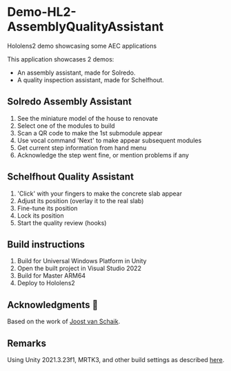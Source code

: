 # Demo-HL2-AssemblyQualityAssistant
Hololens2 demo showcasing some AEC applications

This application showcases 2 demos:

- An assembly assistant, made for Solredo.
- A quality inspection assistant, made for Schelfhout.

## Solredo Assembly Assistant
1. See the miniature model of the house to renovate
2. Select one of the modules to build
3. Scan a QR code to make the 1st submodule appear
4. Use vocal command 'Next' to make appear subsequent modules
5. Get current step information from hand menu
6. Acknowledge the step went fine, or mention problems if any

## Schelfhout Quality Assistant
1. 'Click' with your fingers to make the concrete slab appear
2. Adjust its position (overlay it to the real slab)
3. Fine-tune its position
4. Lock its position
5. Start the quality review (hooks)

## Build instructions
1. Build for Universal Windows Platform in Unity
2. Open the built project in Visual Studio 2022
3. Build for Master ARM64
4. Deploy to Hololens2

## Acknowledgments :pray:
Based on the work of [Joost van Schaik](https://github.com/LocalJoost).

## Remarks
Using Unity 2021.3.23f1, MRTK3, and other build settings as described [here](https://github.com/LocalJoost/QRCodeService/tree/serviceframework).
